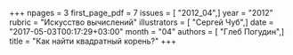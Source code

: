 +++
npages = 3
first_page_pdf = 7
issues = [ "2012_04",]
year = "2012"
rubric = "Искусство вычислений"
illustrators = [ "Сергей Чуб",]
date = "2017-05-03T00:17:29+03:00"
month = "04"
authors = [ "Глеб Погудин",]
title = "Как найти квадратный корень?"
+++
